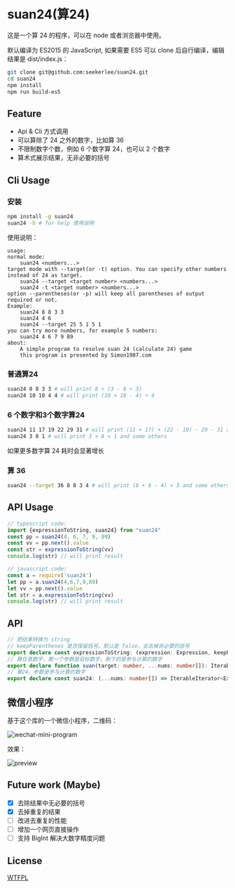 # suan24(算24)
这是一个算 24 的程序，可以在 node 或者浏览器中使用。

默认编译为 ES2015 的 JavaScript, 如果需要 ES5 可以 clone 后自行编译，编辑结果是 dist/index.js：

```bash
git clone git@github.com:seekerlee/suan24.git
cd suan24
npm install
npm run build-es5
```

## Feature

- Api & Cli 方式调用
- 可以算除了 24 之外的数字，比如算 36
- 不限制数字个数，例如 6 个数字算 24，也可以 2 个数字
- 算术式展示结果，无非必要的括号

## Cli Usage

### 安装

```bash
npm install -g suan24
suan24 -h # for help 使用说明
```
使用说明：

```
usage:
normal mode:
    suan24 <numbers...>
target mode with --target(or -t) option. You can specify other numbers instead of 24 as target.
    suan24 --target <target number> <numbers...>
    suan24 -t <target number> <numbers...>
option --parentheses(or -p) will keep all parentheses of output required or not.
Example:
    suan24 8 8 3 3
    suan24 4 6
    suan24 --target 25 5 1 5 1
you can try more numbers, for example 5 numbers:
    suan24 4 6 7 9 89
about:
    A simple program to resolve suan 24 (calculate 24) game
    this program is presented by Simon1987.com
```

### 普通算24

```bash
suan24 8 8 3 3 # will print 8 ÷ (3 - 8 ÷ 3)
suan24 10 10 4 4 # will print (10 × 10 - 4) ÷ 4
```

### 6 个数字和3个数字算24

```bash
suan24 11 17 19 22 29 31 # will print (11 + 17) × (22 - 19) - 29 - 31 and many others
suan24 3 8 1 # will print 3 × 8 × 1 and some others
```

如果更多数字算 24 耗时会显著增长

### 算 36

```bash
suan24 --target 36 8 8 3 4 # will print (8 + 8 - 4) × 3 and some others
```

## API Usage

```typescript
// typescript code:
import {expressionToString, suan24} from "suan24"
const pp = suan24(4, 6, 7, 9, 89)
const vv = pp.next().value
const str = expressionToString(vv)
console.log(str) // will print result
```

```javascript
// javascript code:
const a = require('suan24')
let pp = a.suan24(4,6,7,9,89)
let vv = pp.next().value
let str = a.expressionToString(vv)
console.log(str) // will print result
```

## API

```typescript
// 把结果转换为 string
// keepParentheses 是否保留括号。默认是 false，会去掉非必要的括号
export declare const expressionToString: (expression: Expression, keepParentheses?: boolean) => string;
// 算任意数字，第一个参数是目标数字，剩下的是参与计算的数字
export declare function suan(target: number, ...nums: number[]): IterableIterator<Expression>;
// 算24，参数是参与计算的数字
export declare const suan24: (...nums: number[]) => IterableIterator<Expression>;
```

## 微信小程序

基于这个库的一个微信小程序，二维码：

![wechat-mini-program](https://user-images.githubusercontent.com/1234986/51798918-216f0800-2255-11e9-900f-806cedf062fa.jpg)

效果：

![preview](https://user-images.githubusercontent.com/1234986/51798947-97736f00-2255-11e9-851c-eae11aab1323.jpg)

## Future work (Maybe)

- [x] 去除结果中无必要的括号
- [x] 去掉重复的结果
- [ ] 改进去重复的性能
- [ ] 增加一个网页直接操作
- [ ] 支持 BigInt 解决大数字精度问题

## License

[WTFPL](http://www.wtfpl.net)
